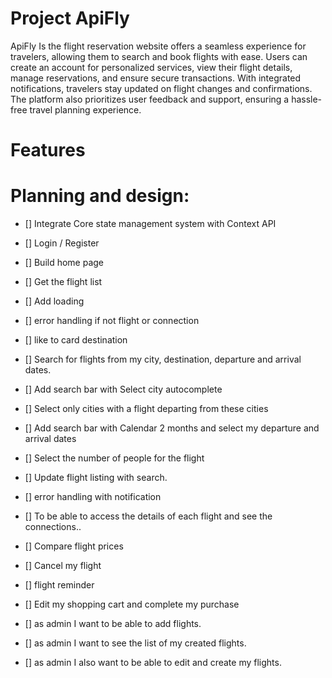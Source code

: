 # Project ApiFly

ApiFly Is the flight reservation website offers a seamless experience for travelers, allowing them to search and book flights with ease. Users can create an account for personalized services, view their flight details, manage reservations, and ensure secure transactions. With integrated notifications, travelers stay updated on flight changes and confirmations. The platform also prioritizes user feedback and support, ensuring a hassle-free travel planning experience.

# Features

# Planning and design:

- [] Integrate Core state management system with Context API
- [] Login / Register
- [] Build home page
- [] Get the flight list
- [] Add loading
- [] error handling if not flight or connection
- [] like to card destination
- [] Search for flights from my city, destination, departure and arrival dates.
- [] Add search bar with Select city autocomplete
- [] Select only cities with a flight departing from these cities
- [] Add search bar with Calendar 2 months and select my departure and arrival dates
- [] Select the number of people for the flight
- [] Update flight listing with search.
- [] error handling with notification
- [] To be able to access the details of each flight and see the connections..
- [] Compare flight prices
- [] Cancel my flight
- [] flight reminder
- [] Edit my shopping cart and complete my purchase

- [] as admin I want to be able to add flights.
- [] as admin I want to see the list of my created flights.
- [] as admin I also want to be able to edit and create my flights.

